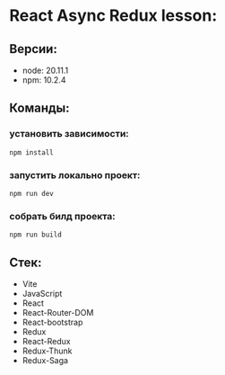 # React Async Redux lesson:

## Версии:

- node: 20.11.1
- npm: 10.2.4

## Команды:

### установить зависимости:

```
npm install
```

### запустить локально проект:

```
npm run dev
```

### собрать билд проекта:

```
npm run build
```

## Стек:

- Vite
- JavaScript
- React
- React-Router-DOM
- React-bootstrap
- Redux
- React-Redux
- Redux-Thunk
- Redux-Saga
